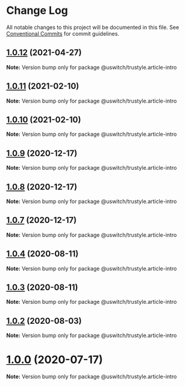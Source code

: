 # Change Log

All notable changes to this project will be documented in this file.
See [Conventional Commits](https://conventionalcommits.org) for commit guidelines.

## [1.0.12](https://github.com/uswitch/trustyle/compare/@uswitch/trustyle.article-intro@1.0.11...@uswitch/trustyle.article-intro@1.0.12) (2021-04-27)

**Note:** Version bump only for package @uswitch/trustyle.article-intro





## [1.0.11](https://github.com/uswitch/trustyle/compare/@uswitch/trustyle.article-intro@1.0.9...@uswitch/trustyle.article-intro@1.0.11) (2021-02-10)

**Note:** Version bump only for package @uswitch/trustyle.article-intro





## [1.0.10](https://github.com/uswitch/trustyle/compare/@uswitch/trustyle.article-intro@1.0.9...@uswitch/trustyle.article-intro@1.0.10) (2021-02-10)

**Note:** Version bump only for package @uswitch/trustyle.article-intro





## [1.0.9](https://github.com/uswitch/trustyle/compare/@uswitch/trustyle.article-intro@1.0.7...@uswitch/trustyle.article-intro@1.0.9) (2020-12-17)

**Note:** Version bump only for package @uswitch/trustyle.article-intro





## [1.0.8](https://github.com/uswitch/trustyle/compare/@uswitch/trustyle.article-intro@1.0.7...@uswitch/trustyle.article-intro@1.0.8) (2020-12-17)

**Note:** Version bump only for package @uswitch/trustyle.article-intro





## [1.0.7](https://github.com/uswitch/trustyle/compare/@uswitch/trustyle.article-intro@1.0.6...@uswitch/trustyle.article-intro@1.0.7) (2020-12-17)

**Note:** Version bump only for package @uswitch/trustyle.article-intro





## [1.0.4](https://github.com/uswitch/trustyle/compare/@uswitch/trustyle.article-intro@1.0.3...@uswitch/trustyle.article-intro@1.0.4) (2020-08-11)

**Note:** Version bump only for package @uswitch/trustyle.article-intro





## [1.0.3](https://github.com/uswitch/trustyle/compare/@uswitch/trustyle.article-intro@1.0.1...@uswitch/trustyle.article-intro@1.0.3) (2020-08-11)

**Note:** Version bump only for package @uswitch/trustyle.article-intro





## [1.0.2](https://github.com/uswitch/trustyle/compare/@uswitch/trustyle.article-intro@1.0.1...@uswitch/trustyle.article-intro@1.0.2) (2020-08-03)

**Note:** Version bump only for package @uswitch/trustyle.article-intro





# [1.0.0](https://github.com/uswitch/trustyle/compare/@uswitch/trustyle.article-intro@0.3.1...@uswitch/trustyle.article-intro@1.0.0) (2020-07-17)

**Note:** Version bump only for package @uswitch/trustyle.article-intro
